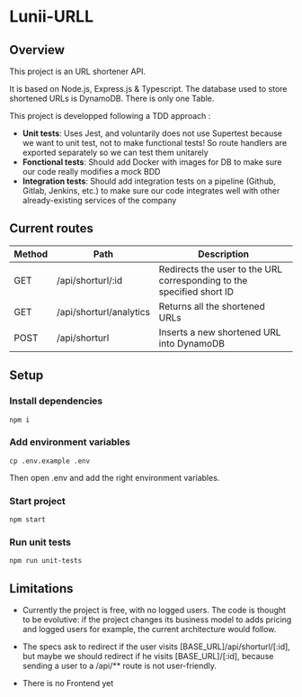 # Lunii-URLL

## Overview

This project is an URL shortener API.

It is based on Node.js, Express.js & Typescript.
The database used to store shortened URLs is DynamoDB. There is only one Table.

This project is developped following a TDD approach :

- **Unit tests**: Uses Jest, and voluntarily does not use Supertest because we want to unit test, not to make functional tests! So route handlers are exported separately so we can test them unitarely
- **Fonctional tests**: Should add Docker with images for DB to make sure our code really modifies a mock BDD
- **Integration tests**: Should add integration tests on a pipeline (Github, Gitlab, Jenkins, etc.) to make sure our code integrates well with other already-existing services of the company

## Current routes

| Method | Path                    | Description                                                           |
| ------ | ----------------------- | --------------------------------------------------------------------- |
| GET    | /api/shorturl/:id       | Redirects the user to the URL corresponding to the specified short ID |
| GET    | /api/shorturl/analytics | Returns all the shortened URLs                                        |
| POST   | /api/shorturl           | Inserts a new shortened URL into DynamoDB                             |

## Setup

### Install dependencies

```
npm i
```

### Add environment variables

```
cp .env.example .env
```

Then open .env and add the right environment variables.

### Start project

```
npm start
```

### Run unit tests

```
npm run unit-tests
```

## Limitations

- Currently the project is free, with no logged users. The code is thought to be evolutive: if the project changes its business model to adds pricing and logged users for example, the current architecture would follow.

- The specs ask to redirect if the user visits [BASE_URL]/api/shorturl/[:id], but maybe we should redirect if he visits [BASE_URL]/[:id], because sending a user to a /api/\*\* route is not user-friendly.

- There is no Frontend yet
